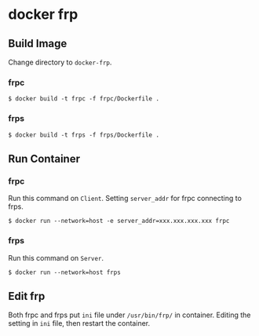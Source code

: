 # docker frp

## Build Image
Change directory to `docker-frp`.

### frpc
```
$ docker build -t frpc -f frpc/Dockerfile .
```

### frps
```
$ docker build -t frps -f frps/Dockerfile .
```

## Run Container

### frpc
Run this command on `Client`. Setting `server_addr` for frpc connecting to frps.
```
$ docker run --network=host -e server_addr=xxx.xxx.xxx.xxx frpc
```

### frps
Run this command on `Server`.
```
$ docker run --network=host frps
```

## Edit frp
Both frpc and frps put `ini` file under `/usr/bin/frp/` in container. Editing the setting in `ini` file, then restart the container.
